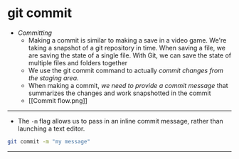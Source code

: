 # git commit

- _Committing_
  - Making a commit is similar to making a save in a video game. We're taking a snapshot of a git repository in time. When saving a file, we are saving the state of a single file. With Git, we can save the state of multiple files and folders together
  - We use the git commit command to actually _commit changes from the staging area_.
  - When making a commit, _we need to provide a commit message_ that summarizes the changes and work snapshotted in the commit
  - [[Commit flow.png]]

---

- The `-m` flag allows us to pass in an inline commit message, rather than launching a text editor.

```bash
git commit -m "my message"
```

---
